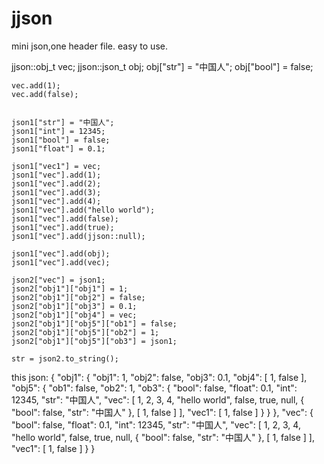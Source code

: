 # jjson
mini json,one header file. easy to use. 

jjson::obj_t vec;
	jjson::json_t obj;
	obj["str"] = "中国人";
	obj["bool"] = false;

	vec.add(1);
	vec.add(false);


	json1["str"] = "中国人";
	json1["int"] = 12345;
	json1["bool"] = false;
	json1["float"] = 0.1;

	json1["vec1"] = vec;
	json1["vec"].add(1);
	json1["vec"].add(2);
	json1["vec"].add(3);
	json1["vec"].add(4);
	json1["vec"].add("hello world");
	json1["vec"].add(false);
	json1["vec"].add(true);
	json1["vec"].add(jjson::null);

	json1["vec"].add(obj);
	json1["vec"].add(vec);

	json2["vec"] = json1;
	json2["obj1"]["obj1"] = 1;
	json2["obj1"]["obj2"] = false;
	json2["obj1"]["obj3"] = 0.1;
	json2["obj1"]["obj4"] = vec;
	json2["obj1"]["obj5"]["ob1"] = false;
	json2["obj1"]["obj5"]["ob2"] = 1;
	json2["obj1"]["obj5"]["ob3"] = json1;

	str = json2.to_string();
  
  this json:
  {
    "obj1": {
        "obj1": 1,
        "obj2": false,
        "obj3": 0.1,
        "obj4": [
            1,
            false
        ],
        "obj5": {
            "ob1": false,
            "ob2": 1,
            "ob3": {
                "bool": false,
                "float": 0.1,
                "int": 12345,
                "str": "中国人",
                "vec": [
                    1,
                    2,
                    3,
                    4,
                    "hello world",
                    false,
                    true,
                    null,
                    {
                        "bool": false,
                        "str": "中国人"
                    },
                    [
                        1,
                        false
                    ]
                ],
                "vec1": [
                    1,
                    false
                ]
            }
        }
    },
    "vec": {
        "bool": false,
        "float": 0.1,
        "int": 12345,
        "str": "中国人",
        "vec": [
            1,
            2,
            3,
            4,
            "hello world",
            false,
            true,
            null,
            {
                "bool": false,
                "str": "中国人"
            },
            [
                1,
                false
            ]
        ],
        "vec1": [
            1,
            false
        ]
    }
}
